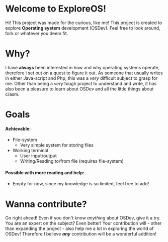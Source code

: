 # Welcome to ExploreOS!

Hi! This project was made for the curious, like me! This project is created to explore **Operating system** development (OSDev). Feel free to look around, fork or whatever you deem fit.


# Why?
I have **always** been interested in how and why operating systems operate, therefore i set out on a quest to figure it out. As someone that usually writes in either Java-script and Php, this was a *very* difficult subject to grasp for me. Other than being a *very* tough project to understand and write, it has also been a pleasure to learn about OSDev and all the little things about c/asm. 

# Goals
#### Achievable:
* File-system
	* Very simple system for storing files
* Working terminal 
	* User input/output
	* Writing/Reading to/from file (requires file-system)
#### Possible with more reading and help:
* Empty for now, since my knowledge is so limited, feel free to add!

# Wanna contribute?
Go right ahead! Even if you don't know *anything* about OSDev, give it a try. You are an expert on the subject? Even better! Your contribution will - other than expanding the project - also help me a lot in exploring the world of OSDev! Therefore I believe ***any*** contribution will be a wonderful addition!
